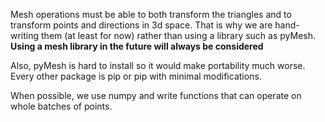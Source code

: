 Mesh operations must be able to both transform the triangles and to transform points and directions in 3d space. That is why we are hand-writing them (at least for now) rather than using a library such as pyMesh. **Using a mesh library in the future will always be considered**

Also, pyMesh is hard to install so it would make portability much worse. Every other package is pip or pip with minimal modifications.

When possible, we use numpy and write functions that can operate on whole batches of points.

